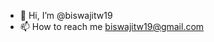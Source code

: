 - 👋 Hi, I’m @biswajitw19
- 📫 How to reach me biswajitw19@gmail.com

<!---
biswajitw19/biswajitw19 is a ✨ special ✨ repository because its `README.md` (this file) appears on your GitHub profile.
You can click the Preview link to take a look at your changes.
--->

